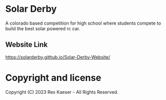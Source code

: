 # Solar Derby
A colorado based competition for high school where students compete to build the best solar powered rc car.

## Website Link
https://solarderby.github.io/Solar-Derby-Website/

# Copyright and license
Copyright (C) 2023 Rex Kaeser - All Rights Reserved.
